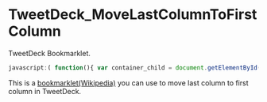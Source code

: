 # TweetDeck_MoveLastColumnToFirstColumn

TweetDeck Bookmarklet.

```javascript
javascript:( function(){ var container_child = document.getElementById("container").firstElementChild; container_child.insertBefore(container_child.lastElementChild, container_child.firstChild); var column_navi_grandson= document.getElementById("column-navigator").firstElementChild.firstElementChild; column_navi_grandson.insertBefore(column_navi_grandson.lastElementChild, column_navi_grandson.firstChild); } )();
```

This is a <a href="http://en.wikipedia.org/wiki/Bookmarklet">bookmarklet(Wikipedia)</a> 
you can use to move last column to first column in TweetDeck.

